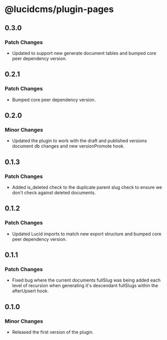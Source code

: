# @lucidcms/plugin-pages

## 0.3.0

### Patch Changes

- Updated to support new generate document tables and bumped core peer dependency version.

## 0.2.1

### Patch Changes

- Bumped core peer dependency version.

## 0.2.0

### Minor Changes

- Updated the plugin to work with the draft and published versions document db changes and new versionPromote hook.

## 0.1.3

### Patch Changes

- Added is_deleted check to the duplicate parent slug check to ensure we don't check against deleted documents.

## 0.1.2

### Patch Changes

- Updated Lucid imports to match new export structure and bumped core peer dependency version.

## 0.1.1

### Patch Changes

- Fixed bug where the current documents fullSlug was being added each level of recursion when generating it's descendant fullSlugs within the afterUpsert hook.

## 0.1.0

### Minor Changes

- Released the first version of the plugin.
